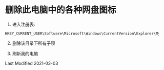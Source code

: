 # 删除此电脑中的各种网盘图标


1. 进入注册表:

```reg
HKEY_CURRENT_USER\Software\Microsoft\Windows\CurrentVersion\Explorer\MyComputer\NameSpace
```

2. 删除该目录下所有子项

3. 刷新我的电脑

Last Modified 2021-03-03